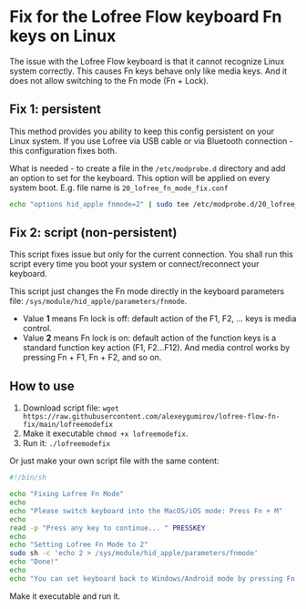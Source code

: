 # Fix for the Lofree Flow keyboard Fn keys on Linux

The issue with the Lofree Flow keyboard is that it cannot recognize Linux system correctly.
This causes Fn keys behave only like media keys. And it does not allow switching to the Fn mode (Fn + Lock).

## Fix 1: persistent

This method provides you ability to keep this config persistent on your Linux system.
If you use Lofree via USB cable or via Bluetooth connection - this configuration fixes both.

What is needed - to create a file in the `/etc/modprobe.d` directory and add an option to set for the keyboard. This option will be applied on every system boot.
E.g. file name is `20_lofree_fn_mode_fix.conf`

```sh
echo "options hid_apple fnmode=2" | sudo tee /etc/modprobe.d/20_lofree_fn_mode_fix.conf
```

## Fix 2: script (non-persistent)

This script fixes issue but only for the current connection. You shall run this script every time you boot your system or connect/reconnect your keyboard.

This script just changes the Fn mode directly in the keyboard parameters file: `/sys/module/hid_apple/parameters/fnmode`.
- Value **1** means Fn lock is off: default action of the F1, F2, ... keys is media control.
- Value **2** means Fn lock is on: default action of the function keys is a standard function key action (F1, F2...F12). And media control works by pressing Fn + F1, Fn + F2, and so on.

## How to use

1. Download script file: `wget https://raw.githubusercontent.com/alexeygumirov/lofree-flow-fn-fix/main/lofreemodefix`
2. Make it executable `chmod +x lofreemodefix`.
3. Run it: `./lofreemodefix`

Or just make your own script file with the same content:

```sh
#!/bin/sh

echo "Fixing Lofree Fn Mode"
echo
echo "Please switch keyboard into the MacOS/iOS mode: Press Fn + M"
echo 
read -p "Press any key to continue... " PRESSKEY
echo
echo "Setting Lofree Fn Mode to 2"
sudo sh -c 'echo 2 > /sys/module/hid_apple/parameters/fnmode'
echo "Done!"
echo
echo "You can set keyboard back to Windows/Android mode by pressing Fn + N"
```

Make it executable and run it.
